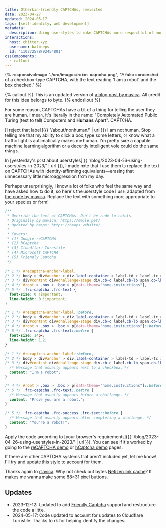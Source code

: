 ```yaml
---
title: Otherkin-friendly CAPTCHAs, revisited
date: 2023-04-27
updated: 2024-05-17
tags: [self-identity, web development]
metadata:
  description: Using userstyles to make CAPTCHAs more respectful of non-human identities.
interactions:
  host: chitter.xyz
  username: batbeeps
  id: "110272578792454801"
cssComponents:
  - callout
---
```


{% responsiveImage "./src/images/robot-captcha.png", "A fake screenshot of a checkbox-type CAPTCHA, with the text reading 'I am a robot' and the box checked." %}

{% callout %}
This is an updated version of [a blog post by mavica](https://maple.pet/blog/fighting-otherkin-erasure-from-captchas). All credit for this idea belongs to byte.
{% endcallout %}

For some reason, CAPTCHAs have a bit of a thing for telling the user they are human. I mean, it's literally in the name: "Completely Automated Public Turing (test to tell) Computers and **Humans** Apart". CAPTCHA.

[I reject that label.]({{ '/about/nonhuman/' | url }}) I am not human. Stop telling me that my ability to click a box, type some letters, or know what a traffic light is automatically makes me human. I'm pretty sure a capable machine learning algorithm or a decently intelligent vole could do the same things.

In [yesterday's post about userstyles]({{ '/blog/2023-04-26-using-userstyles-in-2023/' | url }}), I made note that I use them to replace the text on CAPTCHAs with identity-affirming equivalents—erasing that unnecessary little microaggression from my day.

Perhaps unsurprisingly, I know a lot of folks who feel the same way and have asked how to do it, so here's the userstyle code I use, adapted from [the code by mavica](https://maple.pet/blog/fighting-otherkin-erasure-from-captchas). Replace the text with something more appropriate to your species or form!

<!-- prettier-ignore-start -->
```css
/**
 * Override the text of CAPTCHAs. Don't be rude to robots.
 * Originally by mavica: https://maple.pet/
 * Updated by beeps: https://beeps.website/
 * 
 * Covers:
 * (1) Google reCAPTCHA
 * (2) hCaptcha
 * (3) Cloudflare Turnstile
 * (4) Microsoft CAPTCHA
 * (5) Friendly Captcha
 */
 
/* 1 */ #recaptcha-anchor-label,
/* 2 */ body > div#anchor > div.label-container > label-td > label-tc > div#label,
/* 3 */ div#content div#challenge-stage div.cb-c label.cb-lb span.cb-lb-t,
/* 4 */ #root > .box > .box > p[data-theme="home.instructions"],
/* 5 */ .frc-captcha .frc-text {
  font-size: 0 !important;
  line-height: 0 !important;
}

/* 1 */ #recaptcha-anchor-label::before,
/* 2 */ body > div#anchor > div.label-container > label-td > label-tc > div#label::before,
/* 3 */ div#content div#challenge-stage div.cb-c label.cb-lb span.cb-lb-t::before,
/* 4 */ #root > .box > .box > p[data-theme="home.instructions"]::before,
/* 5 */ .frc-captcha .frc-text::before {
  font-size: 14px;
  line-height: 1.2;
}

/* 1 */ #recaptcha-anchor-label::before,
/* 2 */ body > div#anchor > div.label-container > label-td > label-tc > div#label::before,
/* 3 */ div#content div#challenge-stage div.cb-c label.cb-lb span.cb-lb-t::before {
  /* Message that usually appears next to a checkbox. */
  content: "I'm a robot";
}

/* 4 */ #root > .box > .box > p[data-theme="home.instructions"]::before,
/* 5 */ .frc-captcha .frc-text::before {
  /* Message that usually appears before a challenge. */
  content: "Prove you are a robot.";
}

/* 5 */ .frc-captcha .frc-success .frc-text::before {
  /* Message that usually appears after completing a challenge. */
  content: "You're a robot!";
}
```
<!-- prettier-ignore-end -->

Apply the code according to [your browser's requirements]({{ '/blog/2023-04-26-using-userstyles-in-2023/' | url }}). You can see if it's worked by going to the [reCAPTCHA demo](https://google.com/recaptcha/api2/demo) or [hCaptcha demo](https://accounts.hcaptcha.com/demo) pages.

If there are other CAPTCHA systems that aren't included yet, let me know! I'll try and update this style to account for them.

Thanks again to [mavica](https://maple.pet). Why not check out bytes [Netizen link cache](https://links.netizen.club)? It makes me wanna make some 88&times;31 pixel buttons.

## Updates

- 2023-12-12: Updated to add [Friendly Captcha](https://friendlycaptcha.com/) support and restructure the code a little.
- 2024-05-17: Code updated to account for updates to Cloudflare Turnstile. Thanks to rk for helping identify the changes.
